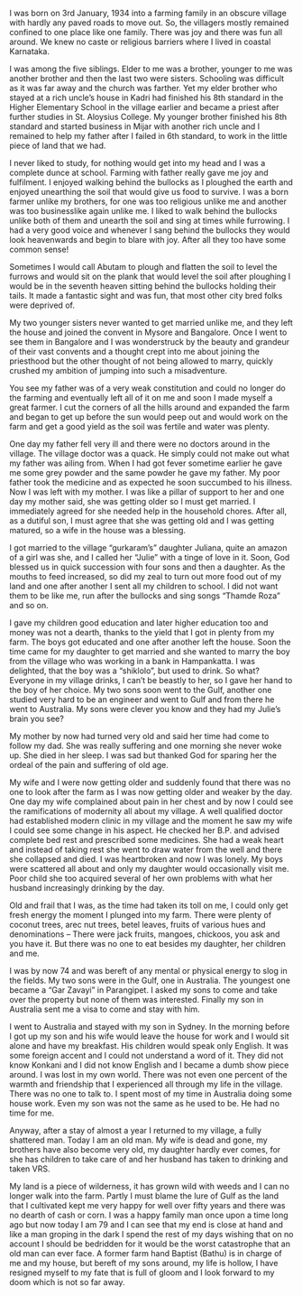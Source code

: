 I was born on 3rd January, 1934 into a farming family in an obscure village with hardly any paved roads to move out. So, the villagers mostly remained confined to one place like one family. There was joy and there was fun all around. We knew no caste or religious barriers where I lived in coastal Karnataka.

I was among the five siblings. Elder to me was a brother, younger to me was another brother and then the last two were sisters. Schooling was difficult as it was far away and the church was farther. Yet my elder brother who stayed at a rich uncle’s house in Kadri had finished his 8th standard in the Higher Elementary School in the village earlier and became a priest after further studies in St. Aloysius College. My younger brother finished his 8th standard and started business in Mijar with another rich uncle and I remained to help my father after I failed in 6th standard, to work in the little piece of land that we had.

I never liked to study, for nothing would get into my head and I was a complete dunce at school.  Farming with father really gave me joy and fulfilment. I enjoyed walking behind the bullocks as I ploughed the earth and enjoyed unearthing the soil that would give us food to survive. I was a born farmer unlike my brothers, for one was too religious unlike me and another was too businesslike again unlike me. I liked to walk behind the bullocks unlike both of them and unearth the soil and sing at times while furrowing. I had a very good voice and whenever I sang behind the bullocks they would look heavenwards and begin to blare with joy. After all they too have some common sense!

Sometimes I would call Abutam to plough and flatten the soil to level the furrows and would sit on the plank that would level the soil after ploughing I would be in the seventh heaven sitting behind the bullocks holding their tails. It made a fantastic sight and was fun, that most other city bred folks were deprived of.

My two younger sisters never wanted to get married unlike me, and they left the house and joined the convent in Mysore and Bangalore. Once I went to see them in Bangalore and I was wonderstruck by the beauty and grandeur of their vast convents and a thought crept into me about joining the priesthood but the other thought of not being allowed to marry, quickly crushed my ambition of jumping into such a misadventure.

You see my father was of a very weak constitution and could no longer do the farming and eventually left all of it on me and soon I made myself a great farmer. I cut the corners of all the hills around and expanded the farm and began to get up before the sun would peep out and would work on the farm and get a good yield as the soil was fertile and water was plenty.

One day my father fell very ill and there were no doctors around in the village. The village doctor was a quack. He simply could not make out what my father was ailing from. When I had got fever sometime earlier he gave me some grey powder and the same powder he gave my father. My poor father took the medicine and as expected he soon succumbed to his illness. Now I was left with my mother. I was like a pillar of support to her and one day my mother said, she was getting older so I must get married.  I immediately agreed for she needed help in the household chores. After all, as a dutiful son, I must agree that she was getting old and I was getting matured, so a wife in the house was a blessing.

I got married to the village “gurkaram’s” daughter Juliana, quite an amazon of a girl was she,  and I called her “Julie” with a tinge of love in it. Soon, God blessed us in quick succession with four sons and then a daughter.  As the mouths to feed increased,   so did my zeal to turn out more food out of my land and one after another I sent all my children to school. I did not want them to be like me, run after the bullocks and sing songs “Thamde Roza” and so on.

I gave my children good education and later higher education too and money was not a dearth, thanks to the yield that I got in plenty from my farm. The boys got educated and one after another left the house. Soon the time came for my daughter to get married and she wanted to marry the boy from the village who was working in a bank in Hampankatta. I was delighted, that the boy was a “shiklolo”, but used to drink. So what? Everyone in my village drinks, I can’t be beastly to her, so I gave her hand to the boy of her choice. My two sons soon went to the Gulf, another one studied very hard to be an engineer and went to Gulf and from there he went to Australia. My sons were clever you know and they had my Julie’s brain you see?

My mother by now had turned very old and said her time had come to follow my dad. She was really suffering and one morning she never woke up. She died in her sleep. I was sad but thanked God for sparing her the ordeal of the pain and suffering of old age.

My wife and I were now getting older and suddenly found that there was no one to look after the farm as I was now getting older and weaker by the day. One day my wife complained about pain in her chest and by now I could see the ramifications of modernity all about my village. A well qualified doctor had established modern clinic in my village and the moment he saw my wife I could see some change in his aspect. He checked her B.P. and advised complete bed rest and prescribed some medicines.  She had a weak heart and instead of taking rest she went to draw water from the well and there she collapsed and died. I was heartbroken and now I was lonely. My boys were scattered all about and only my daughter would occasionally visit me. Poor child she too acquired several of her own problems with what her husband increasingly drinking by the day.

Old and frail that I was, as the time had taken its toll on me, I could only get fresh energy the moment I plunged into my farm. There were plenty of coconut trees, arec nut trees, betel leaves, fruits of various hues and denominations – There were jack fruits, mangoes, chickoos, you ask and you have it. But there was no one to eat besides my daughter, her children and me.

 I was by now 74 and was bereft of any mental or physical energy to slog in the fields. My two sons were in the Gulf, one in Australia. The youngest one became a “Gar Zavayi” in Parangipet. I asked my sons to come and take over the property but none of them was interested. Finally my son in Australia sent me a visa to come and stay with him.

I went to Australia and stayed with my son in Sydney. In the morning before I got up my son and his wife would leave the house for work and I would sit alone and have my breakfast. His children would speak only English. It was some foreign accent and I could not understand a word of it.  They did not know Konkani and I did not know English and I became a dumb show piece around. I was lost in my own world. There was not even one percent of the warmth and friendship that I experienced all through my life in the village. There was no one to talk to. I spent most of my time in Australia doing some house work. Even my son was not the same as he used to be. He had no time for me.

Anyway, after a stay of almost a year I returned to my village, a fully shattered man. Today I am an old man. My wife is dead and gone, my brothers have also become very old, my daughter hardly ever comes, for she has children to take care of and her husband has taken to drinking and taken VRS.

My land is a piece of wilderness, it has grown wild with weeds and I can no longer walk into the farm. Partly I must blame the lure of Gulf as the land that I cultivated kept me very happy for well over fifty years and there was no dearth of cash or corn. I was a happy family man once upon a time long ago but now today I am 79 and I can see that my end is close at hand and like a man groping in the dark I spend the rest of my days wishing that on no account I should be bedridden for it would be the worst catastrophe that an old man can ever face. A former farm hand Baptist (Bathu) is in charge of me and my house, but bereft of my sons around, my life is hollow, I have resigned myself to my fate that is full of gloom and I look forward to my doom which is not so far away.

